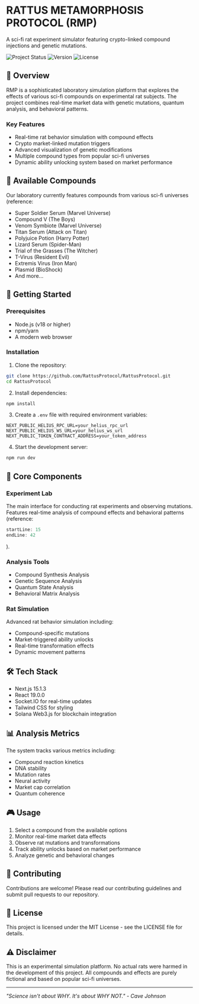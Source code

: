# RATTUS METAMORPHOSIS PROTOCOL (RMP)

A sci-fi rat experiment simulator featuring crypto-linked compound injections and genetic mutations.

![Project Status](https://img.shields.io/badge/status-experimental-purple)
![Version](https://img.shields.io/badge/version-0.1.0-blue)
![License](https://img.shields.io/badge/license-MIT-green)

## 🧬 Overview

RMP is a sophisticated laboratory simulation platform that explores the effects of various sci-fi compounds on experimental rat subjects. The project combines real-time market data with genetic mutations, quantum analysis, and behavioral patterns.

### Key Features

- Real-time rat behavior simulation with compound effects
- Crypto market-linked mutation triggers
- Advanced visualization of genetic modifications
- Multiple compound types from popular sci-fi universes
- Dynamic ability unlocking system based on market performance

## 🧪 Available Compounds

Our laboratory currently features compounds from various sci-fi universes (reference: 

- Super Soldier Serum (Marvel Universe)
- Compound V (The Boys)
- Venom Symbiote (Marvel Universe)
- Titan Serum (Attack on Titan)
- Polyjuice Potion (Harry Potter)
- Lizard Serum (Spider-Man)
- Trial of the Grasses (The Witcher)
- T-Virus (Resident Evil)
- Extremis Virus (Iron Man)
- Plasmid (BioShock)
- And more...

## 🚀 Getting Started

### Prerequisites

- Node.js (v18 or higher)
- npm/yarn
- A modern web browser

### Installation

1. Clone the repository:

```bash
git clone https://github.com/RattusProtocol/RattusProtocol.git
cd RattusProtocol
```

2. Install dependencies:

```bash
npm install
```

3. Create a `.env` file with required environment variables:

```
NEXT_PUBLIC_HELIUS_RPC_URL=your_helius_rpc_url
NEXT_PUBLIC_HELIUS_WS_URL=your_helius_ws_url
NEXT_PUBLIC_TOKEN_CONTRACT_ADDRESS=your_token_address
```

4. Start the development server:

```bash
npm run dev
```

## 🔬 Core Components

### Experiment Lab
The main interface for conducting rat experiments and observing mutations. Features real-time analysis of compound effects and behavioral patterns (reference: 
```javascript:app/components/ExperimentLab.js
startLine: 15
endLine: 42
```
).

### Analysis Tools
- Compound Synthesis Analysis
- Genetic Sequence Analysis
- Quantum State Analysis
- Behavioral Matrix Analysis

### Rat Simulation
Advanced rat behavior simulation including:
- Compound-specific mutations
- Market-triggered ability unlocks
- Real-time transformation effects
- Dynamic movement patterns

## 🛠 Tech Stack

- Next.js 15.1.3
- React 19.0.0
- Socket.IO for real-time updates
- Tailwind CSS for styling
- Solana Web3.js for blockchain integration

## 📊 Analysis Metrics

The system tracks various metrics including:
- Compound reaction kinetics
- DNA stability
- Mutation rates
- Neural activity
- Market cap correlation
- Quantum coherence

## 🎮 Usage

1. Select a compound from the available options
2. Monitor real-time market data effects
3. Observe rat mutations and transformations
4. Track ability unlocks based on market performance
5. Analyze genetic and behavioral changes

## 🤝 Contributing

Contributions are welcome! Please read our contributing guidelines and submit pull requests to our repository.

## 📝 License

This project is licensed under the MIT License - see the LICENSE file for details.

## ⚠️ Disclaimer

This is an experimental simulation platform. No actual rats were harmed in the development of this project. All compounds and effects are purely fictional and based on popular sci-fi universes.

---

*"Science isn't about WHY. It's about WHY NOT." - Cave Johnson*
